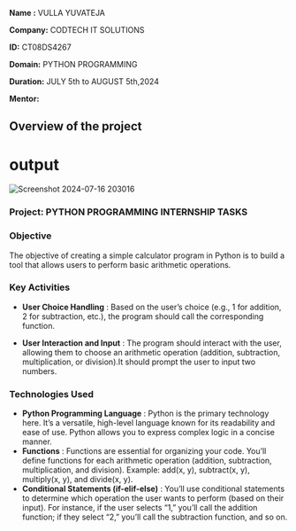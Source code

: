 **Name :** VULLA YUVATEJA

**Company:** CODTECH IT SOLUTIONS

**ID:** CT08DS4267

**Domain:** PYTHON PROGRAMMING

**Duration:** JULY 5th to AUGUST 5th,2024

**Mentor:**


## Overview of the project

# output

![Screenshot 2024-07-16 203016](https://github.com/user-attachments/assets/6a01009f-aa5d-47f0-a40b-98fd828bac8a)

### Project: PYTHON PROGRAMMING INTERNSHIP TASKS 

### Objective

The objective of creating a simple calculator program in Python is to build a tool that allows users to perform basic arithmetic operations.

### Key Activities

- **User Choice Handling** : Based on the user’s choice (e.g., 1 for addition, 2 for subtraction, etc.), the program should call the corresponding function.

- **User Interaction and Input** : The program should interact with the user, allowing them to choose an arithmetic operation (addition, subtraction, multiplication, or division).It should prompt the user to input two numbers.


### Technologies Used

- **Python Programming Language** : Python is the primary technology here. It’s a versatile, high-level language known for its readability and ease of use. Python allows you to express complex logic in a concise manner.
- **Functions** : Functions are essential for organizing your code. You’ll define functions for each arithmetic operation (addition, subtraction, multiplication, and division).
Example: add(x, y), subtract(x, y), multiply(x, y), and divide(x, y).
- **Conditional Statements (if-elif-else)** : You’ll use conditional statements to determine which operation the user wants to perform (based on their input).
For instance, if the user selects “1,” you’ll call the addition function; if they select “2,” you’ll call the subtraction function, and so on.





